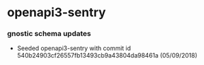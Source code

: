 # openapi3-sentry

### gnostic schema updates
* Seeded openapi3-sentry with commit id 540b24903cf26557fb13493cb9a43804da98461a (05/09/2018)
